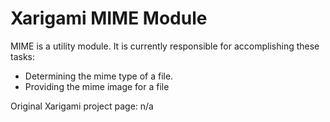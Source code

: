 # Xarigami MIME Module

MIME is a utility module. It is currently responsible for accomplishing these tasks:

* Determining the mime type of a file.
* Providing the mime image for a file

Original Xarigami project page: n/a
